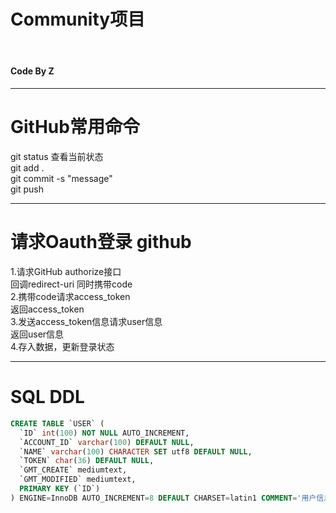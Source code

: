 <h1>Community项目</h1><br>
<h4>Code By Z<h4><hr>
<h1>GitHub常用命令</h1>
git status 查看当前状态<br>
git add .<br>
git commit -s "message"<br>
git push<hr>
<h1>请求Oauth登录 github</h1>
1.请求GitHub authorize接口<br>
    回调redirect-uri 同时携带code<br>
2.携带code请求access_token<br>
    返回access_token<br>
3.发送access_token信息请求user信息<br>
    返回user信息<br>
4.存入数据，更新登录状态<hr>
<h1>SQL DDL</h1>

```sql
CREATE TABLE `USER` (
  `ID` int(100) NOT NULL AUTO_INCREMENT,
  `ACCOUNT_ID` varchar(100) DEFAULT NULL,
  `NAME` varchar(100) CHARACTER SET utf8 DEFAULT NULL,
  `TOKEN` char(36) DEFAULT NULL,
  `GMT_CREATE` mediumtext,
  `GMT_MODIFIED` mediumtext,
  PRIMARY KEY (`ID`)
) ENGINE=InnoDB AUTO_INCREMENT=8 DEFAULT CHARSET=latin1 COMMENT='用户信息'
```
